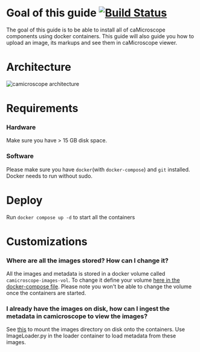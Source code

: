 # Goal of this guide [![Build Status](https://travis-ci.org/camicroscope/Distro.svg?branch=camicroscope_release)](https://travis-ci.org/camicroscope/Distro)



The goal of this guide is to be able to install all of caMicroscope components using docker containers. This guide will also guide you how to upload an image, its markups and see them in caMicroscope viewer. 

# Architecture
![camicroscope architecture](https://wiki.nci.nih.gov/download/attachments/325550279/caMicroscope-Architecture.png?version=1&modificationDate=1468862245000&api=v2)

# Requirements
### Hardware
Make sure you have > 15 GB disk space.

### Software
Please make sure you have `docker`(with `docker-compose`) and `git` installed. Docker needs to run without sudo.

# Deploy
Run `docker compose up -d` to start all the containers 



# Customizations

### Where are all the images stored? How can I change it?
All the images and metadata is stored in a docker volume called `camicroscope-images-vol`. To change it define your volume [here in the docker-compose file](https://github.com/camicroscope/Distro/blob/camicroscope_release/docker-compose.yaml#L5). Please note you won't be able to change the volume once the containers are started.

### I already have the images on disk, how can I ingest the metadata in camicroscope to view the images?
See [this](###where-are-all-the-images-stored?-how-can-i-change-it?) to mount the images directory on disk onto the containers. Use ImageLoader.py in the loader container to load metadata from these images.

